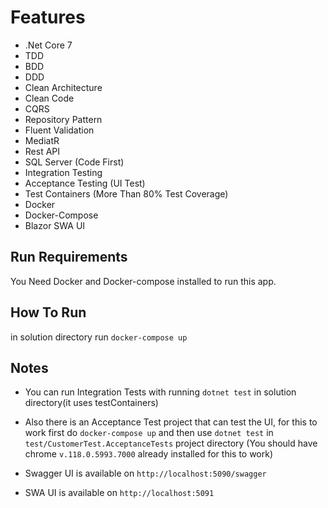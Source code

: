 # Features
- .Net Core 7
- TDD
- BDD
- DDD
- Clean Architecture
- Clean Code
- CQRS
- Repository Pattern
- Fluent Validation
- MediatR
- Rest API
- SQL Server (Code First)
- Integration Testing
- Acceptance Testing (UI Test)
- Test Containers (More Than 80% Test Coverage)
- Docker
- Docker-Compose
- Blazor SWA UI


## Run Requirements
You Need Docker and Docker-compose installed to run this app.

## How To Run
in solution directory run ```docker-compose up```

## Notes
- You can run Integration Tests with running ```dotnet test``` in solution directory(it uses testContainers)


- Also there is an Acceptance Test project that can test the UI, for this to work first do ```docker-compose up``` and then use ```dotnet test``` in ```test/CustomerTest.AcceptanceTests``` project directory (You should have chrome ```v.118.0.5993.7000``` already installed for this to work)


- Swagger UI is available on ```http://localhost:5090/swagger```


- SWA UI is available on ```http://localhost:5091```